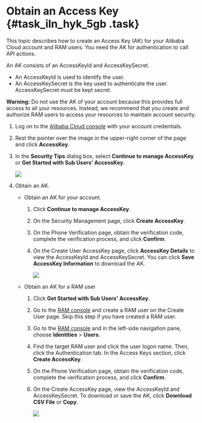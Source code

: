 # Obtain an Access Key {#task_iln_hyk_5gb .task}

This topic describes how to create an Access Key \(AK\) for your Alibaba Cloud account and RAM users. You need the AK for authentication to call API actions.

An AK consists of an AccessKeyId and AccessKeySecret.

-   An AccessKeyId is used to identify the user.
-   An AccessKeySecret is the key used to authenticate the user. AccessKeySecret must be kept secret.

**Warning:** Do not use the AK of your account because this provides full access to all your resources. Instead, we recommend that you create and authorize RAM users to access your resources to maintain account security.

1.  Log on to the [Alibaba Cloud console](https://home.console.aliyun.com/new?spm=a2c4g.11186623.2.13.b22b5f81PaDcNA#/) with your account credentials.
2.  Rest the pointer over the image in the upper-right corner of the page and click **AccessKey**.
3.  In the **Security Tips** dialog box, select **Continue to manage AccessKey** or **Get Started with Sub Users' AccessKey**. 

    ![](http://static-aliyun-doc.oss-cn-hangzhou.aliyuncs.com/assets/img/125197/156403446338859_en-US.png)

4.  Obtain an AK. 
    -   Obtain an AK for your account.
        1.  Click **Continue to manage AccessKey**.
        2.  On the Security Management page, click **Create AccessKey**.
        3.  On the Phone Verification page, obtain the verification code, complete the verification process, and click **Confirm**.
        4.  On the Create User AccessKey page, click **AccessKey Details** to view the AccessKeyId and AccessKeySecret. You can click **Save AccessKey Information** to download the AK.

            ![](http://static-aliyun-doc.oss-cn-hangzhou.aliyuncs.com/assets/img/125197/156403446338862_en-US.png)

    -   Obtain an AK for a RAM user
        1.  Click **Get Started with Sub Users' AccessKey**.
        2.  Go to the [RAM console](https://ram.console.aliyun.com/users/new) and create a RAM user on the Create User page. Skip this step if you have created a RAM user.
        3.  Go to the [RAM console](https://ram.console.aliyun.com/users/new) and in the left-side navigation pane, choose **Identities** \> **Users**.
        4.  Find the target RAM user and click the user logon name. Then, click the Authentication tab. In the Access Keys section, click **Create AccessKey**.
        5.  On the Phone Verification page, obtain the verification code, complete the verification process, and click **Confirm**.
        6.  On the Create AccessKey page, view the AccessKeyId and AccessKeySecret. To download or save the AK, click **Download CSV File** or **Copy**.

            ![](http://static-aliyun-doc.oss-cn-hangzhou.aliyuncs.com/assets/img/125197/156403446338866_en-US.png)


